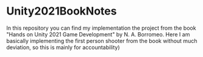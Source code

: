 # Unity2021BookNotes
In this repository you can find my implementation the project from the book "Hands on Unity 2021 Game Development" by N. A. Borromeo. 
Here I am basically implementing the first person shooter from the book without much deviation, so this is mainly for accountability)
